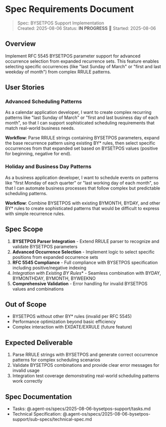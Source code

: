 # Spec Requirements Document

> Spec: BYSETPOS Support Implementation  
> Created: 2025-08-06
> Status: **IN PROGRESS** 🔄
> Started: 2025-08-06

## Overview

Implement RFC 5545 BYSETPOS parameter support for advanced occurrence selection from expanded recurrence sets. This feature enables selecting specific occurrences (like "last Sunday of March" or "first and last weekday of month") from complex RRULE patterns.

## User Stories

### Advanced Scheduling Patterns

As a calendar application developer, I want to create complex recurring patterns like "last Sunday of March" or "first and last business day of each month", so that I can support sophisticated scheduling requirements that match real-world business needs.

**Workflow**: Parse RRULE strings containing BYSETPOS parameters, expand the base recurrence pattern using existing BY* rules, then select specific occurrences from that expanded set based on BYSETPOS values (positive for beginning, negative for end).

### Holiday and Business Day Patterns

As a business application developer, I want to schedule events on patterns like "first Monday of each quarter" or "last working day of each month", so that I can automate business processes that follow complex but predictable scheduling patterns.

**Workflow**: Combine BYSETPOS with existing BYMONTH, BYDAY, and other BY* rules to create sophisticated patterns that would be difficult to express with simple recurrence rules.

## Spec Scope

1. **BYSETPOS Parser Integration** - Extend RRULE parser to recognize and validate BYSETPOS parameters
2. **Advanced Occurrence Selection** - Implement logic to select specific positions from expanded occurrence sets  
3. **RFC 5545 Compliance** - Full compliance with BYSETPOS specification including positive/negative indexing
4. **Integration with Existing BY* Rules** - Seamless combination with BYDAY, BYMONTHDAY, BYMONTH, BYWEEKNO
5. **Comprehensive Validation** - Error handling for invalid BYSETPOS values and combinations

## Out of Scope

- BYSETPOS without other BY* rules (invalid per RFC 5545)
- Performance optimization beyond basic efficiency
- Complex interaction with EXDATE/EXRULE (future feature)

## Expected Deliverable

1. Parse RRULE strings with BYSETPOS and generate correct occurrence patterns for complex scheduling scenarios
2. Validate BYSETPOS combinations and provide clear error messages for invalid usage
3. Integration test coverage demonstrating real-world scheduling patterns work correctly

## Spec Documentation

- Tasks: @.agent-os/specs/2025-08-06-bysetpos-support/tasks.md
- Technical Specification: @.agent-os/specs/2025-08-06-bysetpos-support/sub-specs/technical-spec.md